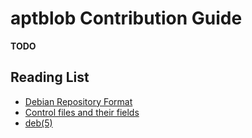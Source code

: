 # aptblob Contribution Guide

**TODO**

## Reading List

-  [Debian Repository Format](https://wiki.debian.org/DebianRepository/Format)
-  [Control files and their fields](https://www.debian.org/doc/debian-policy/ch-controlfields.html)
-  [deb(5)](https://manpages.debian.org/unstable/dpkg-dev/deb.5.en.html)

